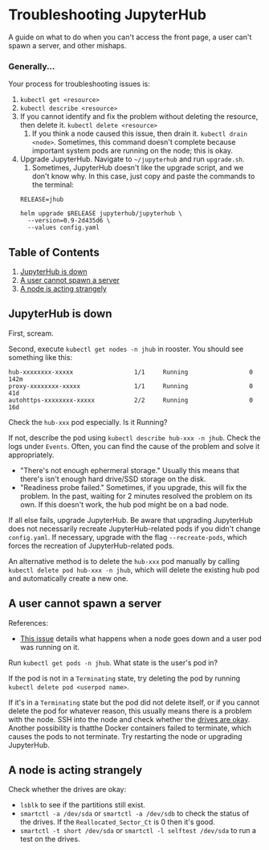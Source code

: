 # Troubleshooting JupyterHub

A guide on what to do when you can't access the front page, a user can't
spawn a server, and other mishaps.

### Generally...
Your process for troubleshooting issues is:
1. `kubectl get <resource>`
1. `kubectl describe <resource>`
1. If you cannot identify and fix the problem without deleting the resource,
then delete it. `kubectl delete <resource>`
   1. If you think a node caused this issue, then drain it. `kubectl
   drain <node>`. Sometimes, this command doesn't complete because important
   system pods are running on the node; this is okay.
1. Upgrade JupyterHub. Navigate to `~/jupyterhub` and run `upgrade.sh`.
   1. Sometimes, JupyterHub doesn't like the upgrade script, and we don't 
   know why. In this case, just copy and paste the commands to the terminal:
   ```
   RELEASE=jhub

   helm upgrade $RELEASE jupyterhub/jupyterhub \
     --version=0.9-2d435d6 \
     --values config.yaml
   ```
   
## Table of Contents
1. [JupyterHub is down](#JupyterHub-is-down)
1. [A user cannot spawn a server](#A-user-cannot-spawn-a-server)
1. [A node is acting strangely](#A-node-is-acting-strangely)

## JupyterHub is down
First, scream.

Second, execute `kubectl get nodes -n jhub` in rooster. You should see
something like this:
```
hub-xxxxxxxx-xxxxx                 1/1     Running                 0          142m
proxy-xxxxxxxx-xxxxx               1/1     Running                 0          41d
autohttps-xxxxxxxx-xxxxx           2/2     Running                 0          16d
```

Check the `hub-xxx` pod especially. Is it Running?

If not, describe the pod using `kubectl describe hub-xxx -n jhub`. Check the logs
under `Events`. Often, you can find the cause of the problem and solve it appropriately.

* "There's not enough ephermeral storage." Usually this means that there's isn't
enough hard drive/SSD storage on the disk.
* "Readiness probe failed." Sometimes, if you upgrade, this will fix the problem. In the past,
waiting for 2 minutes resolved the problem on its own. If this doesn't work, the hub pod might
be on a bad node.

If all else fails, upgrade JupyterHub. Be aware that upgrading JupyterHub does
not necessarily recreate JupyterHub-related pods if you didn't change `config.yaml`. 
If necessary, upgrade with the flag `--recreate-pods`, which forces the recreation 
of JupyterHub-related pods.

An alternative method is to delete the `hub-xxx` pod manually by calling `kubectl
delete pod hub-xxx -n jhub`, which will delete the existing hub pod and automatically
create a new one.

## A user cannot spawn a server
References: 
* [This issue](https://github.com/LibreTexts/metalc/issues/35) details what happens
when a node goes down and a user pod was running on it.

Run `kubectl get pods -n jhub`. What state is the user's pod in?

If the pod is not in a `Terminating` state, try deleting the pod by running
`kubectl delete pod <userpod name>`.

If it's in a `Terminating` state but the pod did not delete itself, or if you cannot delete
the pod for whatever reason, this usually means there is a problem with the node. 
SSH into the node and check whether the [drives are okay](#A-node-is-acting-strangely).
Another possibility is thatthe Docker containers failed to terminate, which causes
the pods to not terminate. Try restarting the node or upgrading JupyterHub.

## A node is acting strangely
Check whether the drives are okay:
* `lsblk` to see if the partitions still exist.
* `smartctl -a /dev/sda` or `smartctl -a /dev/sdb` to check the status of the drives.
If the `Reallocated_Sector_Ct` is 0 then it's good.
* `smartctl -t short /dev/sda` or `smartctl -l selftest /dev/sda` to run a test on the
drives.
